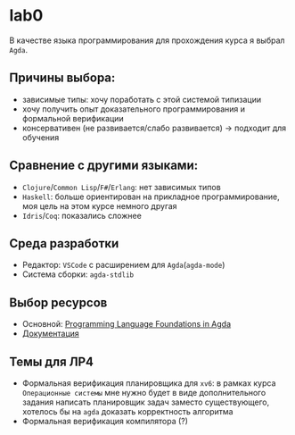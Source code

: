# lab0

В качестве языка программирования для прохождения курса я выбрал `Agda`.

## Причины выбора:
- зависимые типы: хочу поработать с этой системой типизации
- хочу получить опыт доказательного программирования и формальной верификации
- консервативен (не развивается/слабо развивается) -> подходит для обучения

## Сравнение с другими языками: 
- `Clojure`/`Common Lisp`/`F#`/`Erlang`: нет зависимых типов 
- `Haskell`: больше ориентирован на прикладное программирование, моя цель на этом курсе немного другая
- `Idris`/`Coq`: показались сложнее

## Среда разработки

- Редактор: `VSCode` с расширением для `Agda`(`agda-mode`)
- Система сборки: `agda-stdlib`

## Выбор ресурсов

- Основной: [Programming Language Foundations in Agda](https://plfa.github.io)
- [Документация](https://agda.readthedocs.io/en/v2.8.0/)

## Темы для ЛР4

- Формальная верификация планировщика для `xv6`: в рамках курса `Операционные системы` мне нужно будет в виде дополнительного задания написать планировщик задач заместо существующего, хотелось бы на `agda` доказать корректность алгоритма
- Формальная верификация компилятора (?)
